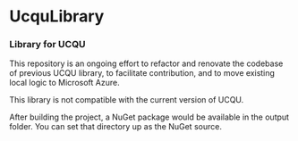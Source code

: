 # UcquLibrary
### Library for UCQU ### 

This repository is an ongoing effort to refactor and renovate the codebase of previous UCQU library, to facilitate contribution, and to move existing local logic to Microsoft Azure. 

This library is not compatible with the current version of UCQU.

After building the project, a NuGet package would be available in the output folder. You can set that directory up as the NuGet source.
